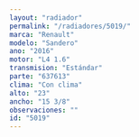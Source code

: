 ```yaml
---
layout: "radiador"
permalink: "/radiadores/5019/"
marca: "Renault"
modelo: "Sandero"
ano: "2016"
motor: "L4 1.6"
transmision: "Estándar"
parte: "637613"
clima: "Con clima"
alto: "23"
ancho: "15 3/8"
observaciones: ""
id: "5019"
---
```


